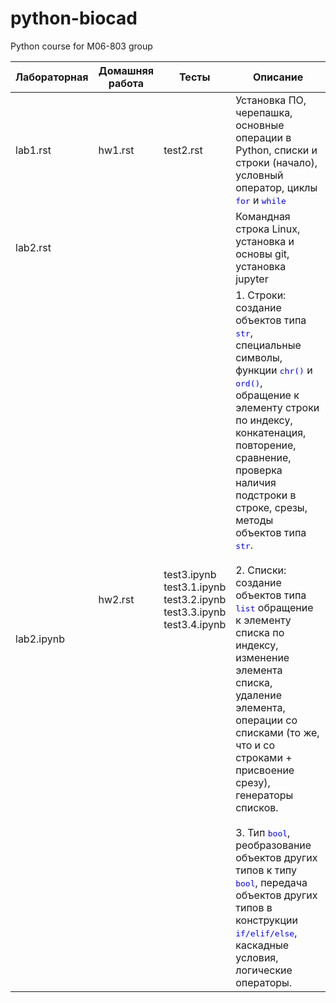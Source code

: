 # python-biocad
Python course for M06-803 group


<table>
    <thead>
        <tr>
            <th>Лабораторная</th>
            <th>Домашняя работа</th>
            <th>Тесты</th>
            <th>Описание</th>
        </tr>
    </thead>
    <tbody>
        <tr>
            <td>lab1.rst</td>
            <td>hw1.rst</td>
            <td>test2.rst</td>
            <td>Установка ПО, черепашка, основные операции в Python, списки и строки (начало), условный оператор, циклы <font color=blue face="monospace">for</font> и <font color=blue face="monospace">while</font></td>
        <tr>
        <tr>
            <td>lab2.rst</td>
            <td rowspan="3">hw2.rst</td>
            <td rowspan="3">test3.ipynb<br>test3.1.ipynb<br>test3.2.ipynb<br>test3.3.ipynb<br>test3.4.ipynb</td>
            <td>Командная строка Linux, установка и основы git, установка jupyter</td>
        <tr>
        <tr>
            <td>lab2.ipynb</td>
            <td>1. Строки: создание объектов типа <font color=blue face="monospace">str</font>, специальные символы, функции <font color=blue face="monospace">chr()</font> и <font color=blue face="monospace">ord()</font>, обращение к элементу строки по индексу, конкатенация, повторение, сравнение, проверка наличия подстроки в строке, срезы, методы объектов типа <font color=blue face="monospace">str</font>.<br><br>2. Списки: создание объектов типа <font color=blue face="monospace">list</font> обращение к элементу списка по индексу, изменение элемента списка, удаление элемента, операции со списками (то же, что и со строками + присвоение срезу), генераторы списков.<br><br>3. Тип <font color=blue face="monospace">bool</font>, реобразование объектов других типов к типу <font color=blue face="monospace">bool</font>, передача объектов других типов в конструкции <font color=blue face="monospace">if/elif/else</font>, каскадные условия, логические операторы. </td>
        </tr>
    </tbody>
</table>

